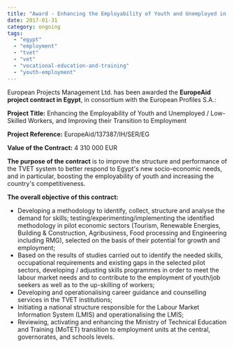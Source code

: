 ```yaml
---
title: "Award - Enhancing the Employability of Youth and Unemployed in Egypt"
date: 2017-01-31
category: ongoing
tags: 
  - "egypt"
  - "employment"
  - "tvet"
  - "vet"
  - "vocational-education-and-training"
  - "youth-employment"
---
```


European Projects Management Ltd. has been awarded the **EuropeAid project contract in Egypt**, in consortium with the European Profiles S.A.:

**Project Title:** Enhancing the Employability of Youth and Unemployed / Low-Skilled Workers, and Improving their Transition to Employment

**Project Reference:** EuropeAid/137387/IH/SER/EG

**Value of the Contract:** 4 310 000 EUR

**The purpose of the contract** is to improve the structure and performance of the TVET system to better respond to Egypt's new socio-economic needs, and in particular, boosting the employability of youth and increasing the country's competitiveness.

**The overall objective of this contract:**

- Developing a methodology to identify, collect, structure and analyse the demand for skills; testing/experimenting/implementing the identified methodology in pilot economic sectors (Tourism, Renewable Energies, Building & Construction, Agribusiness, Food processing and Engineering including RMG), selected on the basis of their potential for growth and employment;
- Based on the results of studies carried out to identify the needed skills, occupational requirements and existing gaps in the selected pilot sectors, developing / adjusting skills programmes in order to meet the labour market needs and to contribute to the employment of youth/job seekers as well as to the up-skilling of workers;
- Developing and operationalising career guidance and counselling services in the TVET institutions;
- Initiating a national structure responsible for the Labour Market Information System (LMIS) and operationalising the LMIS;
- Reviewing, activating and enhancing the Ministry of Technical Education and Training (MoTET) transition to employment units at the central, governorates, and schools levels.
